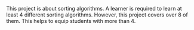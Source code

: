 This project is about sorting algorithms. A learner is required to learn at least 4 different sorting algorithms. However, this project covers over 8 of them. This helps to equip students with more than 4.
